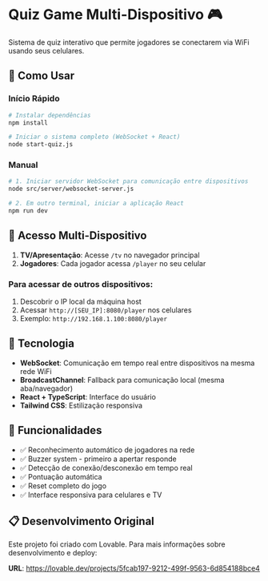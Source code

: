 # Quiz Game Multi-Dispositivo 🎮

Sistema de quiz interativo que permite jogadores se conectarem via WiFi usando seus celulares.

## 🚀 Como Usar

### Início Rápido
```bash
# Instalar dependências
npm install

# Iniciar o sistema completo (WebSocket + React)
node start-quiz.js
```

### Manual
```bash
# 1. Iniciar servidor WebSocket para comunicação entre dispositivos
node src/server/websocket-server.js

# 2. Em outro terminal, iniciar a aplicação React
npm run dev
```

## 📱 Acesso Multi-Dispositivo

1. **TV/Apresentação**: Acesse `/tv` no navegador principal
2. **Jogadores**: Cada jogador acessa `/player` no seu celular

### Para acessar de outros dispositivos:
1. Descobrir o IP local da máquina host
2. Acessar `http://[SEU_IP]:8080/player` nos celulares
3. Exemplo: `http://192.168.1.100:8080/player`

## 🔧 Tecnologia

- **WebSocket**: Comunicação em tempo real entre dispositivos na mesma rede WiFi
- **BroadcastChannel**: Fallback para comunicação local (mesma aba/navegador)
- **React + TypeScript**: Interface do usuário
- **Tailwind CSS**: Estilização responsiva

## 🎯 Funcionalidades

- ✅ Reconhecimento automático de jogadores na rede
- ✅ Buzzer system - primeiro a apertar responde
- ✅ Detecção de conexão/desconexão em tempo real
- ✅ Pontuação automática
- ✅ Reset completo do jogo
- ✅ Interface responsiva para celulares e TV

## 📋 Desenvolvimento Original

Este projeto foi criado com Lovable. Para mais informações sobre desenvolvimento e deploy:

**URL**: https://lovable.dev/projects/5fcab197-9212-499f-9563-6d854188bce4
